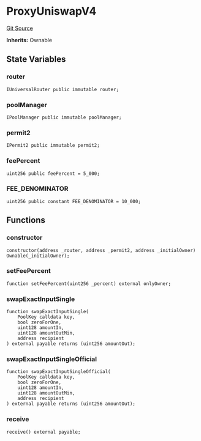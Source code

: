 # ProxyUniswapV4
[Git Source](https://github.com/EthanOK/swap-token/blob/a2aa2546e6929eba7509523938fdff83b022530a/src/ProxyUniswapV4.sol)

**Inherits:**
Ownable


## State Variables
### router

```solidity
IUniversalRouter public immutable router;
```


### poolManager

```solidity
IPoolManager public immutable poolManager;
```


### permit2

```solidity
IPermit2 public immutable permit2;
```


### feePercent

```solidity
uint256 public feePercent = 5_000;
```


### FEE_DENOMINATOR

```solidity
uint256 public constant FEE_DENOMINATOR = 10_000;
```


## Functions
### constructor


```solidity
constructor(address _router, address _permit2, address _initialOwner) Ownable(_initialOwner);
```

### setFeePercent


```solidity
function setFeePercent(uint256 _percent) external onlyOwner;
```

### swapExactInputSingle


```solidity
function swapExactInputSingle(
    PoolKey calldata key,
    bool zeroForOne,
    uint128 amountIn,
    uint128 amountOutMin,
    address recipient
) external payable returns (uint256 amountOut);
```

### swapExactInputSingleOfficial


```solidity
function swapExactInputSingleOfficial(
    PoolKey calldata key,
    bool zeroForOne,
    uint128 amountIn,
    uint128 amountOutMin,
    address recipient
) external payable returns (uint256 amountOut);
```

### receive


```solidity
receive() external payable;
```

